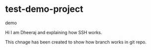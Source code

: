 # test-demo-project
demo

Hi I am Dheeraj and explaining how SSH works.

This chnage has been created to show how branch works in git repo.
